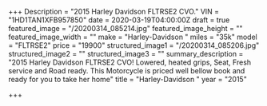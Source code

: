 +++
Description = "2015 Harley Davidson FLTRSE2 CVO."
VIN = "1HD1TAN1XFB957850"
date = 2020-03-19T04:00:00Z
draft = true
featured_image = "/20200314_085214.jpg"
featured_image_height = ""
featured_image_width = ""
make = "Harley-Davidson "
miles = "35k"
model = "FLTRSE2"
price = "19900"
structured_image1 = "/20200314_085206.jpg"
structured_image2 = ""
structured_image3 = ""
summary_description = "2015 Harley Davidson FLTRSE2 CVO! Lowered,  heated grips, Seat, Fresh service and Road ready.  This Motorcycle is priced well bellow book and ready for you to take her home"
title = "Harley-Davidson "
year = "2015"

+++
